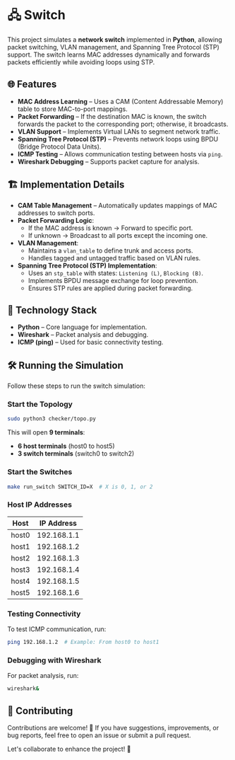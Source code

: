 # 🖧 Switch

This project simulates a **network switch** implemented in **Python**, allowing packet switching, VLAN management, and Spanning Tree Protocol (STP) support. The switch learns MAC addresses dynamically and forwards packets efficiently while avoiding loops using STP.

## 🌐 Features

- **MAC Address Learning** – Uses a CAM (Content Addressable Memory) table to store MAC-to-port mappings.
- **Packet Forwarding** – If the destination MAC is known, the switch forwards the packet to the corresponding port; otherwise, it broadcasts.
- **VLAN Support** – Implements Virtual LANs to segment network traffic.
- **Spanning Tree Protocol (STP)** – Prevents network loops using BPDU (Bridge Protocol Data Units).
- **ICMP Testing** – Allows communication testing between hosts via `ping`.
- **Wireshark Debugging** – Supports packet capture for analysis.

## 🏗 Implementation Details

- **CAM Table Management** – Automatically updates mappings of MAC addresses to switch ports.
- **Packet Forwarding Logic**:
  - If the MAC address is known → Forward to specific port.
  - If unknown → Broadcast to all ports except the incoming one.
- **VLAN Management**:
  - Maintains a `vlan_table` to define trunk and access ports.
  - Handles tagged and untagged traffic based on VLAN rules.
- **Spanning Tree Protocol (STP) Implementation**:
  - Uses an `stp_table` with states: `Listening (L)`, `Blocking (B)`.
  - Implements BPDU message exchange for loop prevention.
  - Ensures STP rules are applied during packet forwarding.

## 🔧 Technology Stack

- **Python** – Core language for implementation.
- **Wireshark** – Packet analysis and debugging.
- **ICMP (ping)** – Used for basic connectivity testing.

## 🛠 Running the Simulation

Follow these steps to run the switch simulation:

### Start the Topology
```bash
sudo python3 checker/topo.py
```
This will open **9 terminals**:
- **6 host terminals** (host0 to host5)
- **3 switch terminals** (switch0 to switch2)

### Start the Switches
```bash
make run_switch SWITCH_ID=X  # X is 0, 1, or 2
```

### Host IP Addresses
| Host  | IP Address    |
|-------|--------------|
| host0 | 192.168.1.1  |
| host1 | 192.168.1.2  |
| host2 | 192.168.1.3  |
| host3 | 192.168.1.4  |
| host4 | 192.168.1.5  |
| host5 | 192.168.1.6  |

### Testing Connectivity
To test ICMP communication, run:
```bash
ping 192.168.1.2  # Example: From host0 to host1
```

### Debugging with Wireshark
For packet analysis, run:
```bash
wireshark&
```

## 💫 Contributing
Contributions are welcome! 🎉 If you have suggestions, improvements, or bug reports, feel free to open an issue or submit a pull request.

Let's collaborate to enhance the project! 🚀



<!-- To create and test a switch, we used the following steps:

## Running

```bash
sudo python3 checker/topo.py
```

This will open 9 terminals, 6 hosts and 3 for the switches. On the switch terminal you will run 

```bash
make run_switch SWITCH_ID=X # X is 0,1 or 2
```

The hosts have the following IP addresses.
```
host0 192.168.1.1
host1 192.168.1.2
host2 192.168.1.3
host3 192.168.1.4
host4 192.168.1.5
host5 192.168.1.6
```

We will be testing using the ICMP. For example, from host0 we will run:

```
ping 192.168.1.2
```

Note: We will use wireshark for debugging. From any terminal you can run `wireshark&`.


Descriere implementare RO:

Am implementat Procesul de comutare: am creat un cam_table care înregistrează mapările dintre adresele MAC și porturile prin care sunt accesibile. La recepția unui pachet, tabela se actualizează automat.
Dacă adresa MAC de destinație este cunoscută (există în tabelă), pachetul este trimis către portul asociat, altfel, daca nu se afla in tabela, pachetul est trimis broadcast.

Am implementat VLAN (Virtual Local Area Networks): am creat un vlan_table in care am "T" pentru trunk etc. 
Iar in functia forward am mai multe cazuri in care verific daca ambele sunt trunk sau daca unul este trunk si altul nu, sau daca nu sunt trunk-uri.(+functii de adaugare si stergere de taguri)

Am implementat STP (Spanning Tree Protocol): am creaat un stp_table in care am "L" pentru Listening, "B" pentru Blocking. Am completat functia send_bpdu in care am trimis BDPU.
Apoi am implementat logica pentru STP prezentata in cerinta si am completat sa functioneze si peste forward. -->



 
